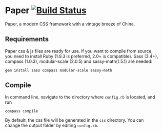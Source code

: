 # Paper [![Build Status](https://travis-ci.org/YangMann/Paper.svg?branch=master)](https://travis-ci.org/YangMann/Paper)
Paper, a modern CSS framework with a vintage breeze of China.
## Requirements
Paper css & js files are ready for use. If you want to compile from source, you need to install Ruby (1.9.3 is preferred, 2.0+ is compatible).
Sass (3.4+), compass (1.0.3), modular-scale (2.0.5) and sassy-math(1.5.1) are needed:

    gem install sass compass modular-scale sassy-math

## Compile
In command line, navigate to the directory where `config.rb` is located, and run

    compass compile

By default, the css file will be generated in the `css` directory. You can change the output folder by editing `config.rb`.